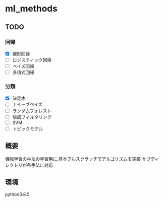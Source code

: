 # ml_methods

## TODO
### 回帰
- [x] 線形回帰
- [ ] ロジスティック回帰
- [ ] ベイズ回帰
- [ ] 多項式回帰

### 分類
- [x] 決定木
- [ ] ナイーブベイズ
- [ ] ランダムフォレスト
- [ ] 協調フィルタリング
- [ ] SVM
- [ ] トピックモデル

## 概要

機械学習の手法の学習用に,基本フルスクラッチでアルゴリズムを実装
サブディレクトリが各手法に対応


## 環境

python3.8.5
